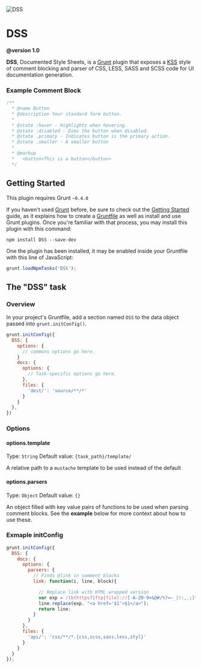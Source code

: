 ![DSS](http://f.cl.ly/items/1J353X3U172A1u3r2K3b/dss-logo.png)

DSS
===

**@version 1.0**

**DSS**, Documented Style Sheets, is a [Grunt](http://gruntjs.com) plugin that exposes a [KSS](https://github.com/kneath/kss) style of comment blocking and parser of CSS, LESS, SASS and SCSS code for UI documentation generation.

### Example Comment Block

```css
/**
  * @name Button
  * @description Your standard form button.
  * 
  * @state :hover - Highlights when hovering.
  * @state :disabled - Dims the button when disabled.
  * @state .primary - Indicates button is the primary action.
  * @state .smaller - A smaller button
  * 
  * @markup
  *   <button>This is a button</button>
  */ 
````

## Getting Started
This plugin requires Grunt `~0.4.0`

If you haven't used [Grunt](http://gruntjs.com/) before, be sure to check out the [Getting Started](http://gruntjs.com/getting-started) guide, as it explains how to create a [Gruntfile](http://gruntjs.com/sample-gruntfile) as well as install and use Grunt plugins. Once you're familiar with that process, you may install this plugin with this command:

```shell
npm install DSS --save-dev
```

One the plugin has been installed, it may be enabled inside your Gruntfile with this line of JavaScript:

```js
grunt.loadNpmTasks('DSS');
```

## The "DSS" task

### Overview
In your project's Gruntfile, add a section named `DSS` to the data object passed into `grunt.initConfig()`.

```js
grunt.initConfig({
  DSS: {
    options: {
      // commons options go here.
    }
    docs: {
      options: {
        // Task-specific options go here.
      },
      files: {
        'dest/': 'source/**/*'
      }
    }
  },
})
```

### Options

#### options.template
Type: `String`
Default value: `{task_path}/template/`

A relative path to a `mustache` template to be used instead of the default

#### options.parsers
Type: `Object`
Default value: `{}`

An object filled with key value pairs of functions to be used when parsing comment blocks. See the **example** below for more context about how to use these.


### Exmaple initConfig

```javascript
grunt.initConfig({
  DSS: {
    docs: {
      options: {
        parsers: {
          // Finds @link in comment blocks
          link: function(i, line, block){

            // Replace link with HTML wrapped version
            var exp = /(b(https?|ftp|file)://[-A-Z0-9+&@#/%?=~_|!:,.;]*[-A-Z0-9+&@#/%=~_|])/ig;
            line.replace(exp, "<a href='$1'>$1</a>");
            return line;
          }
        }
      },
      files: {
        'api/': 'css/**/*.{css,scss,sass,less,styl}'
      }
    }
  }
});
````
